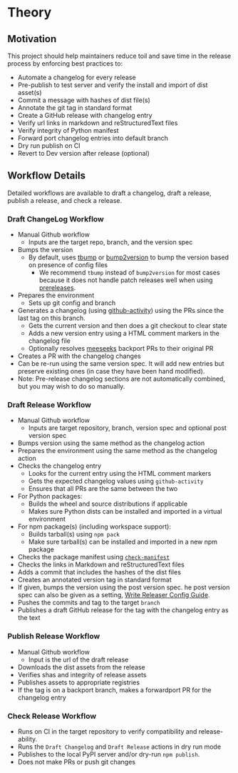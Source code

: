 # Theory

## Motivation

This project should help maintainers reduce toil and save time in the release process by enforcing best practices to:

- Automate a changelog for every release
- Pre-publish to test server and verify the install and import of dist asset(s)
- Commit a message with hashes of dist file(s)
- Annotate the git tag in standard format
- Create a GitHub release with changelog entry
- Verify url links in markdown and reStructuredText files
- Verify integrity of Python manifest
- Forward port changelog entries into default branch
- Dry run publish on CI
- Revert to Dev version after release (optional)

## Workflow Details

Detailed workflows are available to draft a changelog, draft a release, publish a release, and check a release.

### Draft ChangeLog Workflow

- Manual Github workflow
  - Inputs are the target repo, branch, and the version spec
- Bumps the version
  - By default, uses [tbump](https://github.com/tankerhq/tbump) or [bump2version](https://github.com/c4urself/bump2version) to bump the version based on presence of config files
    - We recommend `tbump` instead of `bump2version` for most cases because it does not handle patch releases well when using [prereleases](https://github.com/c4urself/bump2version/issues/190).
- Prepares the environment
  - Sets up git config and branch
- Generates a changelog (using [github-activity](https://github.com/executablebooks/github-activity)) using the PRs since the last tag on this branch.
  - Gets the current version and then does a git checkout to clear state
  - Adds a new version entry using a HTML comment markers in the changelog file
  - Optionally resolves [meeseeks](https://github.com/MeeseeksBox/MeeseeksDev) backport PRs to their original PR
- Creates a PR with the changelog changes
- Can be re-run using the same version spec. It will add new entries but preserve existing ones (in case they have been hand modified).
- Note: Pre-release changelog sections are not automatically combined,
  but you may wish to do so manually.

### Draft Release Workflow

- Manual Github workflow
  - Inputs are target repository, branch, version spec and optional post version spec
- Bumps version using the same method as the changelog action
- Prepares the environment using the same method as the changelog action
- Checks the changelog entry
  - Looks for the current entry using the HTML comment markers
  - Gets the expected changelog values using `github-activity`
  - Ensures that all PRs are the same between the two
- For Python packages:
  - Builds the wheel and source distributions if applicable
  - Makes sure Python dists can be installed and imported in a virtual environment
- For npm package(s) (including workspace support):
  - Builds tarball(s) using `npm pack`
  - Make sure tarball(s) can be installed and imported in a new npm package
- Checks the package manifest using [`check-manifest`](https://github.com/mgedmin/check-manifest)
- Checks the links in Markdown and reStructuredText files
- Adds a commit that includes the hashes of the dist files
- Creates an annotated version tag in standard format
- If given, bumps the version using the post version spec. he post version
  spec can also be given as a setting, [Write Releaser Config Guide](../how_to_guides/write_config.html#automatic-dev-versions).
- Pushes the commits and tag to the target `branch`
- Publishes a draft GitHub release for the tag with the changelog entry as the text

### Publish Release Workflow

- Manual Github workflow
  - Input is the url of the draft release
- Downloads the dist assets from the release
- Verifies shas and integrity of release assets
- Publishes assets to appropriate registries
- If the tag is on a backport branch, makes a forwardport PR for the changelog entry

### Check Release Workflow

- Runs on CI in the target repository to verify compatibility and release-ability.
- Runs the `Draft Changelog` and `Draft Release` actions in dry run mode
- Publishes to the local PyPI server and/or dry-run `npm publish`.
- Does not make PRs or push git changes
